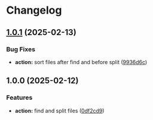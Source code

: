 # Changelog

## [1.0.1](https://github.com/remarkablemark/find-and-split/compare/v1.0.0...v1.0.1) (2025-02-13)


### Bug Fixes

* **action:** sort files after find and before split ([9936d6c](https://github.com/remarkablemark/find-and-split/commit/9936d6cb7fd09e90898b9487281b8505539bf24b))

## 1.0.0 (2025-02-12)


### Features

* **action:** find and split files ([0df2cd9](https://github.com/remarkablemark/find-and-split/commit/0df2cd91b882445819925f8d38f4bdc462decabc))
